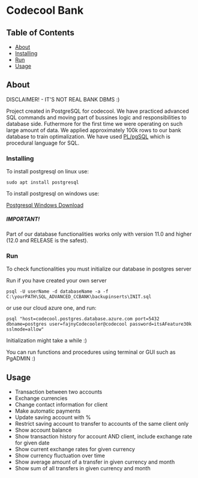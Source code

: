 # Codecool Bank

## Table of Contents

- [About](#about)
- [Installing](#installing)
- [Run](#run)
- [Usage](#usage)

## About <a name = "about"></a>

DISCLAIMER! - IT'S NOT REAL BANK DBMS :)

Project created in PostgreSQL for codecool. We have practiced advanced SQL commands and 
moving part of bussines logic and responsibilities to database side.
Futhermore for the first time we were operating on such large amount of data.
We applied approximately 100k rows to our bank database to train optimalization. 
We have used [PL/pgSQL](https://www.postgresql.org/docs/9.3/plpgsql.html) which is procedural language for SQL. 


### Installing <a name = "installing"></a>

To install postgresql on linux use:

```
sudo apt install postgresql
```

To install postgresql on windows use:

[Postgresql Windows Download](https://www.postgresql.org/download/windows/)

##### IMPORTANT! 

Part of our database functionalities works only with version 11.0 and higher 
(12.0 and RELEASE is the safest).

### Run <a name = "run"></a>

To check functionalities you must initialize our database in postgres server

Run if you have created your own server

```
psql -U userName -d databaseName -a -f C:\yourPATH\SQL_ADVANCED_CCBANK\backupinserts\INIT.sql
```

or use our cloud azure one, and run:

```
psql "host=codecool.postgres.database.azure.com port=5432 dbname=postgres user=fajnyCodecooler@codecool password=itsAFeature30k sslmode=allow"
```

Initialization might take a while :)

You can run functions and procedures using terminal or GUI such as PgADMIN :)

## Usage <a name = "usage"></a>

- Transaction between two accounts
- Exchange currencies 
- Change contact information for client
- Make automatic payments
- Update saving account with %
- Restrict saving account to transfer to accounts of the same client only
- Show account balance
- Show transaction history for account AND client, include exchange rate for given date
- Show current exchange rates for given currency
- Show currency fluctuation over time
- Show average amount of a transfer in given currency and month
- Show sum of all transfers in given currency and month

